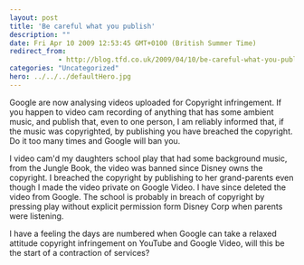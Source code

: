 ```yaml
---
layout: post
title: 'Be careful what you publish'
description: ""
date: Fri Apr 10 2009 12:53:45 GMT+0100 (British Summer Time)
redirect_from: 
            - http://blog.tfd.co.uk/2009/04/10/be-careful-what-you-publish/
categories: "Uncategorized"
hero: ../../../defaultHero.jpg
---
```

Google are now analysing videos uploaded for Copyright infringement. If you happen to video cam recording of anything that has some ambient music, and publish that, even to one person, I am reliably informed that, if the music was copyrighted, by publishing you have breached the copyright. Do it too many times and Google will ban you.

I video cam'd my daughters school play that had some background music, from the Jungle Book, the video was banned since Disney owns the copyright. I breached the copyright by publishing to her grand-parents even though I made the video private on Google Video. I have since deleted the video from Google. The school is probably in breach of copyright by pressing play without explicit permission form Disney Corp when parents were listening.

I have a feeling the days are numbered when Google can take a relaxed attitude copyright infringement on YouTube and Google Video, will this be the start of a contraction of services?
